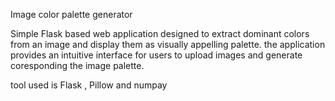 Image color palette generator 

Simple Flask based web application designed to extract dominant colors from an image and display them as visually appelling palette.
the application provides an intuitive interface for users to upload images and generate coresponding the image palette.


tool used is Flask , Pillow and numpay